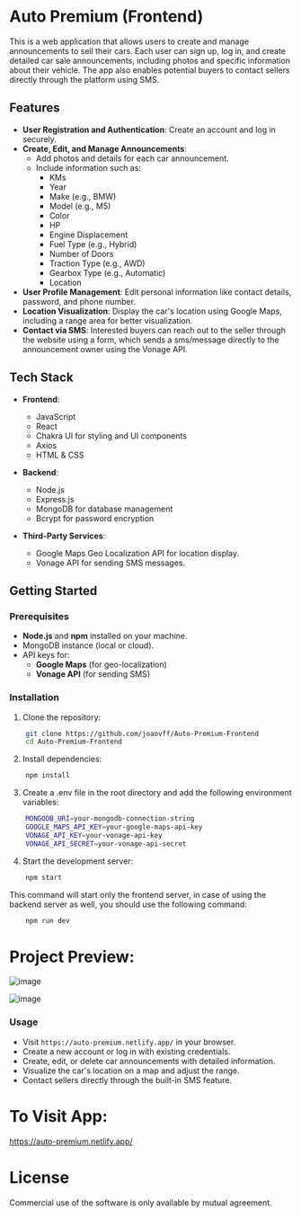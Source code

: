 # Auto Premium (Frontend)

This is a web application that allows users to create and manage announcements to sell their cars. Each user can sign up, log in, and create detailed car sale announcements, including photos and specific information about their vehicle. The app also enables potential buyers to contact sellers directly through the platform using SMS.

## Features

- **User Registration and Authentication**: Create an account and log in securely.
- **Create, Edit, and Manage Announcements**:
  - Add photos and details for each car announcement.
  - Include information such as:
    - KMs
    - Year
    - Make (e.g., BMW)
    - Model (e.g., M5)
    - Color
    - HP
    - Engine Displacement
    - Fuel Type (e.g., Hybrid)
    - Number of Doors
    - Traction Type (e.g., AWD)
    - Gearbox Type (e.g., Automatic)
    - Location
- **User Profile Management**: Edit personal information like contact details, password, and phone number.
- **Location Visualization**: Display the car's location using Google Maps, including a range area for better visualization.
- **Contact via SMS**: Interested buyers can reach out to the seller through the website using a form, which sends a sms/message directly to the announcement owner using the Vonage API.

## Tech Stack

- **Frontend**:

  - JavaScript
  - React
  - Chakra UI for styling and UI components
  - Axios
  - HTML & CSS

- **Backend**:

  - Node.js
  - Express.js
  - MongoDB for database management
  - Bcrypt for password encryption

- **Third-Party Services**:
  - Google Maps Geo Localization API for location display.
  - Vonage API for sending SMS messages.

## Getting Started

### Prerequisites

- **Node.js** and **npm** installed on your machine.
- MongoDB instance (local or cloud).
- API keys for:
  - **Google Maps** (for geo-localization)
  - **Vonage API** (for sending SMS)

### Installation

1. Clone the repository:

```bash
    git clone https://github.com/joaovff/Auto-Premium-Frontend
    cd Auto-Premium-Frontend
```

2. Install dependencies:

```bash
    npm install
```

3. Create a .env file in the root directory and add the following environment variables:

```bash
    MONGODB_URI=your-mongodb-connection-string
    GOOGLE_MAPS_API_KEY=your-google-maps-api-key
    VONAGE_API_KEY=your-vonage-api-key
    VONAGE_API_SECRET=your-vonage-api-secret
```

4. Start the development server:

```bash
    npm start
```

This command will start only the frontend server, in case of using the backend server as well, you should use the following command:

```bash
    npm run dev
```

# Project Preview:

![image](https://github.com/joaovff/Auto-Premium-Frontend/assets/110693830/81b9d80c-2918-4e59-949e-601a968fff68)

![image](https://github.com/joaovff/Auto-Premium-Frontend/assets/110693830/bab99754-afca-448e-8801-5ccee7c07576)

### Usage

- Visit `https://auto-premium.netlify.app/` in your browser.
- Create a new account or log in with existing credentials.
- Create, edit, or delete car announcements with detailed information.
- Visualize the car's location on a map and adjust the range.
- Contact sellers directly through the built-in SMS feature.


# To Visit App:

https://auto-premium.netlify.app/

# License

Commercial use of the software is only available by mutual agreement.